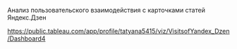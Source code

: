 Анализ пользовательского взаимодействия с карточками статей Яндекс.Дзен

https://public.tableau.com/app/profile/tatyana5415/viz/VisitsofYandex_Dzen/Dashboard4

